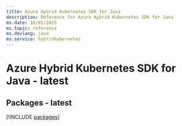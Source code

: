 ```yaml
---
title: Azure Hybrid Kubernetes SDK for Java
description: Reference for Azure Hybrid Kubernetes SDK for Java
ms.date: 10/01/2025
ms.topic: reference
ms.devlang: java
ms.service: hybridkubernetes
---
```

# Azure Hybrid Kubernetes SDK for Java - latest
## Packages - latest
[!INCLUDE [packages](hybrid-kubernetes-index.md)]